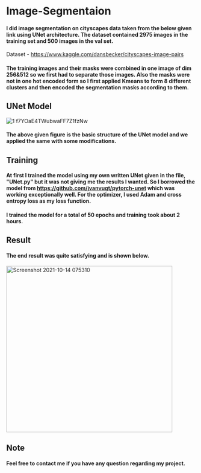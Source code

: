 # Image-Segmentaion
#### I did image segmentation on cityscapes data taken from the below given link using UNet architecture. The dataset contained 2975 images in the training set and 500 images in the val set. 


Dataset - https://www.kaggle.com/dansbecker/cityscapes-image-pairs

#### The training images and their masks were combined in one image of dim 256&512 so we first had to separate those images. Also the masks were not in one hot encoded form so I first applied Kmeans to form 8 different clusters and then encoded the segmentation masks according to them. 

## UNet Model

![1 f7YOaE4TWubwaFF7Z1fzNw](https://user-images.githubusercontent.com/27720480/137239380-84dc6694-3b19-4709-a797-b5bf4b0311d9.png)
#### The above given figure is the basic structure of the UNet model and we applied the same with some modifications. 

## Training
#### At first I trained the model using my own written UNet given in the file, "UNet.py" but it was not giving me the results I wanted. So I borrowed the model from https://github.com/jvanvugt/pytorch-unet which was working exceptionally well. For the optimizer, I used Adam and cross entropy loss as my loss function. 

#### I trained the model for a total of 50 epochs and training took about 2 hours.

## Result
#### The end result was quite satisfying and is shown below. 

<img width="441" alt="Screenshot 2021-10-14 075310" src="https://user-images.githubusercontent.com/27720480/137239904-d6b666ee-3122-4dc9-83f5-d6878c7f4fa1.png">

## Note
#### Feel free to contact me if you have any question regarding my project. 

